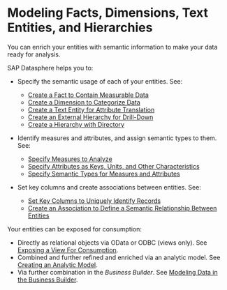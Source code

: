 <!-- loiof8a1a25c50c14fd8b4439132a793de4c -->

# Modeling Facts, Dimensions, Text Entities, and Hierarchies

You can enrich your entities with semantic information to make your data ready for analysis.

SAP Datasphere helps you to:

-   Specify the semantic usage of each of your entities. See:
    -   [Create a Fact to Contain Measurable Data](create-a-fact-to-contain-measurable-data-30089bd.md)
    -   [Create a Dimension to Categorize Data](create-a-dimension-to-categorize-data-5aae0e9.md)
    -   [Create a Text Entity for Attribute Translation](create-a-text-entity-for-attribute-translation-b25726d.md)
    -   [Create an External Hierarchy for Drill-Down](create-an-external-hierarchy-for-drill-down-dbac7a8.md)
    -   [Create a Hierarchy with Directory](create-a-hierarchy-with-directory-36c39ee.md)

-   Identify measures and attributes, and assign semantic types to them. See:
    -   [Specify Measures to Analyze](specify-measures-to-analyze-33f7f29.md)
    -   [Specify Attributes as Keys, Units, and Other Characteristics](specify-attributes-as-keys-units-and-other-characteristics-cedc59c.md)
    -   [Specify Semantic Types for Measures and Attributes](specify-semantic-types-for-measures-and-attributes-f7272c0.md)

-   Set key columns and create associations between entities. See:
    -   [Set Key Columns to Uniquely Identify Records](set-key-columns-to-uniquely-identify-records-d9ef2c9.md)
    -   [Create an Association to Define a Semantic Relationship Between Entities](create-an-association-to-define-a-semantic-relationship-between-entities-66c6998.md)


Your entities can be exposed for consumption:

-   Directly as relational objects via OData or ODBC \(views only\). See [Exposing a View For Consumption](exposing-a-view-for-consumption-40ec77e.md).
-   Combined and further refined and enriched via an analytic model. See [Creating an Analytic Model](creating-an-analytic-model-e5fbe9e.md).
-   Via further combination in the *Business Builder*. See [Modeling Data in the Business Builder](../Buisiness-Builder/modeling-data-in-the-business-builder-3829d46.md).

